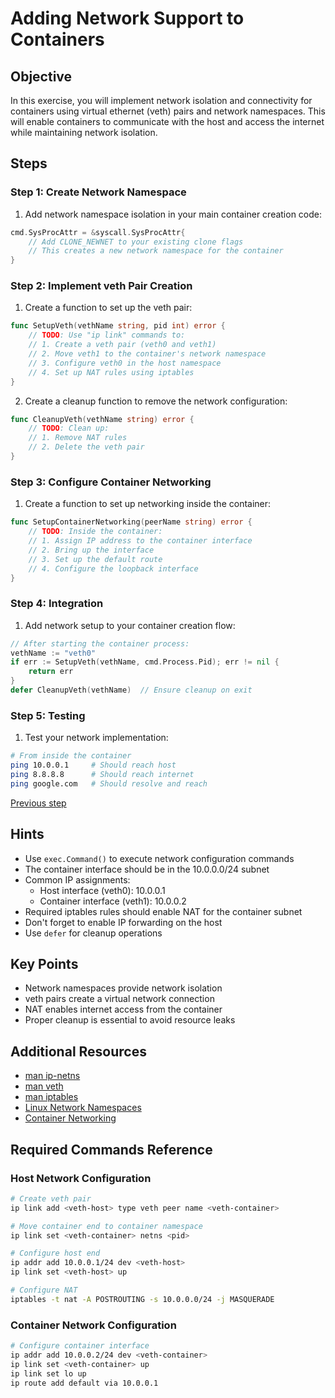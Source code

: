 # Adding Network Support to Containers

## Objective

In this exercise, you will implement network isolation and connectivity for
containers using virtual ethernet (veth) pairs and network namespaces. This will
enable containers to communicate with the host and access the internet while
maintaining network isolation.

## Steps

### Step 1: Create Network Namespace

1. Add network namespace isolation in your main container creation code:

```go
cmd.SysProcAttr = &syscall.SysProcAttr{
    // Add CLONE_NEWNET to your existing clone flags
    // This creates a new network namespace for the container
}
```

### Step 2: Implement veth Pair Creation

1. Create a function to set up the veth pair:

```go
func SetupVeth(vethName string, pid int) error {
    // TODO: Use "ip link" commands to:
    // 1. Create a veth pair (veth0 and veth1)
    // 2. Move veth1 to the container's network namespace
    // 3. Configure veth0 in the host namespace
    // 4. Set up NAT rules using iptables
}
```

2. Create a cleanup function to remove the network configuration:

```go
func CleanupVeth(vethName string) error {
    // TODO: Clean up:
    // 1. Remove NAT rules
    // 2. Delete the veth pair
}
```

### Step 3: Configure Container Networking

1. Create a function to set up networking inside the container:

```go
func SetupContainerNetworking(peerName string) error {
    // TODO: Inside the container:
    // 1. Assign IP address to the container interface
    // 2. Bring up the interface
    // 3. Set up the default route
    // 4. Configure the loopback interface
}
```

### Step 4: Integration

1. Add network setup to your container creation flow:

```go
// After starting the container process:
vethName := "veth0"
if err := SetupVeth(vethName, cmd.Process.Pid); err != nil {
    return err
}
defer CleanupVeth(vethName)  // Ensure cleanup on exit
```

### Step 5: Testing

1. Test your network implementation:

```bash
# From inside the container
ping 10.0.0.1     # Should reach host
ping 8.8.8.8      # Should reach internet
ping google.com   # Should resolve and reach
```

[Previous step](06-volumes.md)

## Hints

- Use `exec.Command()` to execute network configuration commands
- The container interface should be in the 10.0.0.0/24 subnet
- Common IP assignments:
  - Host interface (veth0): 10.0.0.1
  - Container interface (veth1): 10.0.0.2
- Required iptables rules should enable NAT for the container subnet
- Don't forget to enable IP forwarding on the host
- Use `defer` for cleanup operations

## Key Points

- Network namespaces provide network isolation
- veth pairs create a virtual network connection
- NAT enables internet access from the container
- Proper cleanup is essential to avoid resource leaks

## Additional Resources

- [man ip-netns](https://man7.org/linux/man-pages/man8/ip-netns.8.html)
- [man veth](https://man7.org/linux/man-pages/man4/veth.4.html)
- [man iptables](https://man7.org/linux/man-pages/man8/iptables.8.html)
- [Linux Network
  Namespaces](https://man7.org/linux/man-pages/man7/network_namespaces.7.html)
- [Container Networking](https://docs.docker.com/network/)

## Required Commands Reference

### Host Network Configuration

```bash
# Create veth pair
ip link add <veth-host> type veth peer name <veth-container>

# Move container end to container namespace
ip link set <veth-container> netns <pid>

# Configure host end
ip addr add 10.0.0.1/24 dev <veth-host>
ip link set <veth-host> up

# Configure NAT
iptables -t nat -A POSTROUTING -s 10.0.0.0/24 -j MASQUERADE
```

### Container Network Configuration

```bash
# Configure container interface
ip addr add 10.0.0.2/24 dev <veth-container>
ip link set <veth-container> up
ip link set lo up
ip route add default via 10.0.0.1
```
